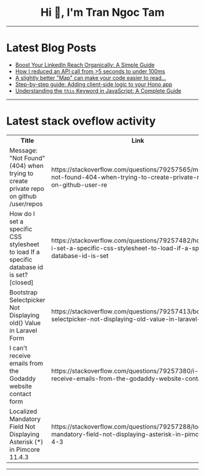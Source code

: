 <h1 align="center">Hi 👋, I'm Tran Ngoc Tam</h1>

---

# Latest Blog Posts 
<!-- BLOG-POST-LIST:START -->
- [Boost Your LinkedIn Reach Organically: A Simple Guide](https://dev.to/nozibul_islam_113b1d5334f/boost-your-linkedin-reach-organically-a-simple-guide-3mki)
- [How I reduced an API call from &gt;5 seconds to under 100ms](https://dev.to/whitep4nth3r/how-i-reduced-an-api-call-from-5-seconds-to-under-100ms-7k6)
- [A slightly better &quot;Map&quot; can make your code easier to read...](https://dev.to/miketalbot/a-slightly-better-map-can-get-you-there-more-easily-3h6j)
- [Step-by-step guide: Adding client-side logic to your Hono app](https://dev.to/fiberplane/step-by-step-guide-adding-client-side-logic-to-your-hono-app-14eh)
- [Understanding the `this` Keyword in JavaScript: A Complete Guide](https://dev.to/jps27cse/understanding-the-this-keyword-in-javascript-a-complete-guide-39oh)
<!-- BLOG-POST-LIST:END -->

---

# Latest stack oveflow activity
<table>
  <tr><th>Title</th><th>Link</th></tr>
  <!-- STACKOVERFLOW:START --><tr><td>Message: &quot;Not Found&quot; &lpar;404&rpar; when trying to create private repo on github /user/repos</td><td>https://stackoverflow.com/questions/79257565/message-not-found-404-when-trying-to-create-private-repo-on-github-user-re</td></tr><tr><td>How do I set a specific CSS stylesheet to load If a specific database id is set? [closed]</td><td>https://stackoverflow.com/questions/79257482/how-do-i-set-a-specific-css-stylesheet-to-load-if-a-specific-database-id-is-set</td></tr><tr><td>Bootstrap Selectpicker Not Displaying old&lpar;&rpar; Value in Laravel Form</td><td>https://stackoverflow.com/questions/79257413/bootstrap-selectpicker-not-displaying-old-value-in-laravel-form</td></tr><tr><td>I can&#39;t receive emails from the Godaddy website contact form</td><td>https://stackoverflow.com/questions/79257380/i-cant-receive-emails-from-the-godaddy-website-contact-form</td></tr><tr><td>Localized Mandatory Field Not Displaying Asterisk &lpar;*&rpar; in Pimcore 11.4.3</td><td>https://stackoverflow.com/questions/79257288/localized-mandatory-field-not-displaying-asterisk-in-pimcore-11-4-3</td></tr><!-- STACKOVERFLOW:END -->
</table>

---


